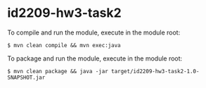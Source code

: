 # id2209-hw3-task2
To compile and run the module, execute in the module root:

`$ mvn clean compile && mvn exec:java`

To package and run the module, execute in the module root:

`$ mvn clean package && java -jar target/id2209-hw3-task2-1.0-SNAPSHOT.jar`
